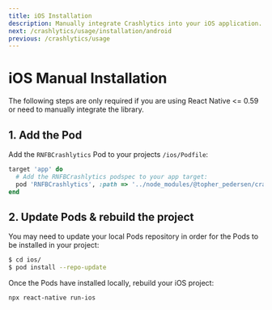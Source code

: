 ```yaml
---
title: iOS Installation
description: Manually integrate Crashlytics into your iOS application.
next: /crashlytics/usage/installation/android
previous: /crashlytics/usage
---
```


# iOS Manual Installation

The following steps are only required if you are using React Native <= 0.59 or need to manually integrate the library.

## 1. Add the Pod

Add the `RNFBCrashlytics` Pod to your projects `/ios/Podfile`:

```ruby
target 'app' do
  # Add the RNFBCrashlytics podspec to your app target:
  pod 'RNFBCrashlytics', :path => '../node_modules/@topher_pedersen/crashlytics'
end
```

## 2. Update Pods & rebuild the project

You may need to update your local Pods repository in order for the Pods to be installed in your project:

```bash
$ cd ios/
$ pod install --repo-update
```

Once the Pods have installed locally, rebuild your iOS project:

```bash
npx react-native run-ios
```
